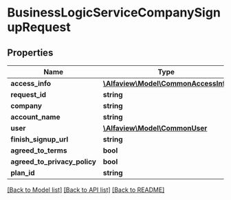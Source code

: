# BusinessLogicServiceCompanySignupRequest

## Properties
Name | Type | Description | Notes
------------ | ------------- | ------------- | -------------
**access_info** | [**\Alfaview\Model\CommonAccessInfo**](CommonAccessInfo.md) |  | [optional] 
**request_id** | **string** |  | [optional] 
**company** | **string** |  | [optional] 
**account_name** | **string** |  | [optional] 
**user** | [**\Alfaview\Model\CommonUser**](CommonUser.md) |  | [optional] 
**finish_signup_url** | **string** |  | [optional] 
**agreed_to_terms** | **bool** |  | [optional] 
**agreed_to_privacy_policy** | **bool** |  | [optional] 
**plan_id** | **string** |  | [optional] 

[[Back to Model list]](../README.md#documentation-for-models) [[Back to API list]](../README.md#documentation-for-api-endpoints) [[Back to README]](../README.md)


